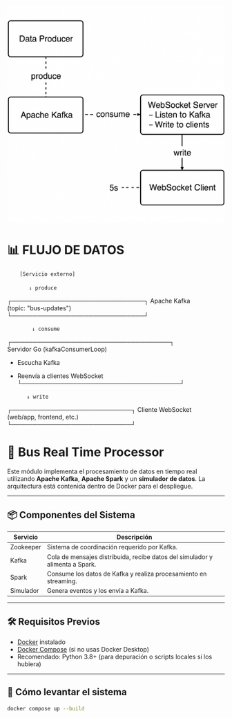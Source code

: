 ![UML bus real time processor](./assets/umlbus.png)



#  📊 FLUJO DE DATOS

        [Servicio externo]

           ↓ produce

   ┌───────────────────────────────┐
            Apache Kafka           
        (topic: "bus-updates")     
   └───────────────────────────────┘

            ↓ consume

┌─────────────────────────────────────┐  
  Servidor Go (kafkaConsumerLoop)     
   - Escucha Kafka                    
   - Reenvía a clientes WebSocket     
└─────────────────────────────────────┘

            ↓ write
            
   ┌────────────────────────────┐
        Cliente WebSocket       
     (web/app, frontend, etc.)  
   └────────────────────────────┘

# 🚌 Bus Real Time Processor

Este módulo implementa el procesamiento de datos en tiempo real utilizando **Apache Kafka**, **Apache Spark** y un **simulador de datos**. La arquitectura está contenida dentro de Docker para el despliegue.

---

## 📦 Componentes del Sistema

| Servicio     | Descripción                                                                 |
|--------------|------------------------------------------------------------------------------|
| Zookeeper    | Sistema de coordinación requerido por Kafka.                                |
| Kafka        | Cola de mensajes distribuida, recibe datos del simulador y alimenta a Spark.|
| Spark        | Consume los datos de Kafka y realiza procesamiento en streaming.            |
| Simulador    | Genera eventos y los envía a Kafka. |

---

## 🛠️ Requisitos Previos

- [Docker](https://www.docker.com/get-started) instalado
- [Docker Compose](https://docs.docker.com/compose/) (si no usas Docker Desktop)
- Recomendado: Python 3.8+ (para depuración o scripts locales si los hubiera)

---

## 🚀 Cómo levantar el sistema

```bash
docker compose up --build
